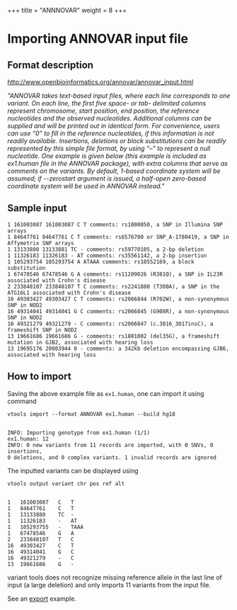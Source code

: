+++
title = "ANNNOVAR"
weight = 8
+++

# Importing ANNOVAR input file

## Format description

<http://www.openbioinformatics.org/annovar/annovar_input.html> 

*"ANNOVAR takes text-based input files, where each line corresponds to one variant. On each line, the first five space- or tab- delimited columns represent chromosome, start position, end position, the reference nucleotides and the observed nucleotides. Additional columns can be supplied and will be printed out in identical form. For convenience, users can use “0” to fill in the reference nucleotides, if this information is not readily available. Insertions, deletions or block substitutions can be readily represented by this simple file format, by using “–” to represent a null nucleotide. One example is given below (this example is included as ex1.human file in the ANNOVAR package), with extra columns that serve as comments on the variants. By default, 1-based coordinate system will be assumed; if --zerostart argument is issued, a half-open zero-based coordinate system will be used in ANNOVAR instead."* 



## Sample input

    1 161003087 161003087 C T comments: rs1000050, a SNP in Illumina SNP arrays
    1 84647761 84647761 C T comments: rs6576700 or SNP_A-1780419, a SNP in Affymetrix SNP arrays
    1 13133880 13133881 TC - comments: rs59770105, a 2-bp deletion
    1 11326183 11326183 - AT comments: rs35561142, a 2-bp insertion
    1 105293754 105293754 A ATAAA comments: rs10552169, a block substitution
    1 67478546 67478546 G A comments: rs11209026 (R381Q), a SNP in IL23R associated with Crohn's disease
    2 233848107 233848107 T C comments: rs2241880 (T300A), a SNP in the ATG16L1 associated with Crohn's disease
    16 49303427 49303427 C T comments: rs2066844 (R702W), a non-synonymous SNP in NOD2
    16 49314041 49314041 G C comments: rs2066845 (G908R), a non-synonymous SNP in NOD2
    16 49321279 49321279 - C comments: rs2066847 (c.3016_3017insC), a frameshift SNP in NOD2
    13 19661686 19661686 G - comments: rs1801002 (del35G), a frameshift mutation in GJB2, associated with hearing loss
    13 19695176 20003944 0 - comments: a 342kb deletion encompassing GJB6, associated with hearing loss
    



## How to import

Saving the above example file as `ex1.human`, one can import it using command 



    vtools import --format ANNOVAR ex1.human --build hg18
    

    INFO: Importing genotype from ex1.human (1/1)
    ex1.human: 12
    INFO: 0 new variants from 11 records are imported, with 0 SNVs, 0 insertions,
    0 deletions, and 0 complex variants. 1 invalid records are ignored
    

The inputted variants can be displayed using 



    vtools output variant chr pos ref alt
    

    1	161003087	C	T
    1	84647761	C	T
    1	13133880	TC	-
    1	11326183	-	AT
    1	105293755	-	TAAA
    1	67478546	G	A
    2	233848107	T	C
    16	49303427	C	T
    16	49314041	G	C
    16	49321279	-	C
    13	19661686	G	-
    



variant tools does not recognize missing reference allele in the last line of input (a large deletion) and only imports 11 variants from the input file. 

See an [export][1] example.

 [1]: http://varianttools.sourceforge.net/Vtools/Export#toc4
